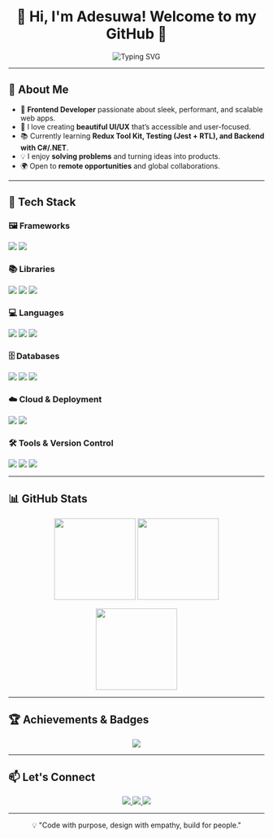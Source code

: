 <h1 align="center">👋 Hi, I'm Adesuwa! Welcome to my GitHub 🎉</h1>

<p align="center">
  <img src="https://readme-typing-svg.demolab.com?font=Fira+Code&duration=4000&pause=1000&color=14b8a6&center=true&vCenter=true&width=600&lines=Frontend+Developer;Clean+UI+%26+UX+Enthusiast;React+%7C+Next.js+%7C+Tailwind+%7C+TypeScript;Always+Learning+%26+Building" alt="Typing SVG" />
</p>

---

## 🚀 About Me

- 🎯 **Frontend Developer** passionate about sleek, performant, and scalable web apps.  
- 🎨 I love creating **beautiful UI/UX** that’s accessible and user-focused.  
- 📚 Currently learning **Redux Tool Kit, Testing (Jest + RTL), and Backend with C#/.NET**.  
- 💡 I enjoy **solving problems** and turning ideas into products.  
- 🌍 Open to **remote opportunities** and global collaborations.  

---

## 🔧 Tech Stack

### 🖼️ Frameworks
<p align="start">
 <img src="https://img.shields.io/badge/Next.js-black?style=for-the-badge&logo=next.js&logoColor=white" />
 <img src="https://img.shields.io/badge/.NET-512BD4?style=for-the-badge&logo=dotnet&logoColor=white" />
</p>

### 📚 Libraries
<p align="start">
 <img src="https://img.shields.io/badge/React-20232A?style=for-the-badge&logo=react&logoColor=61DAFB" />
 <img src="https://img.shields.io/badge/Redux-764ABC?style=for-the-badge&logo=redux&logoColor=white" />
 <img src="https://img.shields.io/badge/Tailwind-0ea5e9?style=for-the-badge&logo=tailwind-css&logoColor=white" />
</p>

### 💻 Languages
<p align="start">
 <img src="https://img.shields.io/badge/TypeScript-007ACC?style=for-the-badge&logo=typescript&logoColor=white" />
 <img src="https://img.shields.io/badge/JavaScript-F7DF1E?style=for-the-badge&logo=javascript&logoColor=black" />
 <img src="https://img.shields.io/badge/C%23-239120?style=for-the-badge&logo=c-sharp&logoColor=white" />
</p>

### 🗄️ Databases
<p align="start">
 <img src="https://img.shields.io/badge/PostgreSQL-4169E1?style=for-the-badge&logo=postgresql&logoColor=white" />
 <img src="https://img.shields.io/badge/MySQL-4479A1?style=for-the-badge&logo=mysql&logoColor=white" />
 <img src="https://img.shields.io/badge/MongoDB-47A248?style=for-the-badge&logo=mongodb&logoColor=white" />
</p>

### ☁️ Cloud & Deployment
<p align="start">
 <img src="https://img.shields.io/badge/Vercel-000000?style=for-the-badge&logo=vercel&logoColor=white" />
 <img src="https://img.shields.io/badge/Render-46E3B7?style=for-the-badge&logo=render&logoColor=white" />
<!--  <img src="https://img.shields.io/badge/Fly.io-5E54E5?style=for-the-badge&logo=flydotio&logoColor=white" /> -->
</p>

### 🛠️ Tools & Version Control
<p align="start">
 <img src="https://img.shields.io/badge/Git-E84E31?style=for-the-badge&logo=git&logoColor=white" />
 <img src="https://img.shields.io/badge/GitHub-181717?style=for-the-badge&logo=github&logoColor=white" />
 <img src="https://img.shields.io/badge/Postman-FF6C37?style=for-the-badge&logo=postman&logoColor=white" />
</p>

---

## 📊 GitHub Stats

<p align="center">
  <img src="https://github-readme-streak-stats.herokuapp.com/?user=daysuwaa&theme=radical&hide_border=true" height="160" />
  <img src="https://github-readme-stats.vercel.app/api?username=daysuwaa&show_icons=true&theme=radical&hide_border=true" height="160" />
</p>

<p align="center">
  <img src="https://github-readme-stats.vercel.app/api/top-langs/?username=daysuwaa&layout=compact&theme=radical&hide_border=true" height="160" />
</p>

---

## 🏆 Achievements & Badges

<p align="center">
  <img src="https://github-profile-trophy.vercel.app/?username=daysuwaa&theme=radical&no-frame=true&row=1&column=6" />
</p>

---

## 📫 Let's Connect

<p align="center">
  <a href="https://adesuwa.dev" target="_blank">
    <img src="https://img.shields.io/badge/Portfolio-14b8a6?style=for-the-badge&logo=vercel&logoColor=white" />
  </a>
  <a href="https://www.linkedin.com/in/adesuwa-aiwerioghene-04538b268/" target="_blank">
    <img src="https://img.shields.io/badge/LinkedIn-blue?style=for-the-badge&logo=linkedin&logoColor=white" />
  </a>
  <a href="mailto:adesuwaaiwerioghene12@gmail.com">
    <img src="https://img.shields.io/badge/Email-EA4335?style=for-the-badge&logo=gmail&logoColor=white" />
  </a>
</p>

---

<p align="center">💡 "Code with purpose, design with empathy, build for people." </p>
